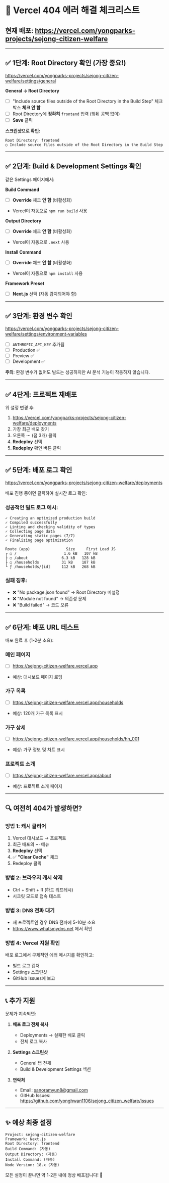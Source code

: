 # 🚨 Vercel 404 에러 해결 체크리스트

## 현재 배포: https://vercel.com/yongparks-projects/sejong-citizen-welfare

---

## ✅ 1단계: Root Directory 확인 (가장 중요!)

https://vercel.com/yongparks-projects/sejong-citizen-welfare/settings/general

**General → Root Directory**
- [ ] "Include source files outside of the Root Directory in the Build Step" 체크박스 **체크 안 함**
- [ ] Root Directory에 **정확히** `frontend` 입력 (앞뒤 공백 없이)
- [ ] **Save** 클릭

**스크린샷으로 확인:**
```
Root Directory: frontend
○ Include source files outside of the Root Directory in the Build Step
```

---

## ✅ 2단계: Build & Development Settings 확인

같은 Settings 페이지에서:

**Build Command**
- [ ] **Override** 체크 **안 함** (비활성화)
- Vercel이 자동으로 `npm run build` 사용

**Output Directory**
- [ ] **Override** 체크 **안 함** (비활성화)
- Vercel이 자동으로 `.next` 사용

**Install Command**
- [ ] **Override** 체크 **안 함** (비활성화)
- Vercel이 자동으로 `npm install` 사용

**Framework Preset**
- [ ] **Next.js** 선택 (자동 감지되어야 함)

---

## ✅ 3단계: 환경 변수 확인

https://vercel.com/yongparks-projects/sejong-citizen-welfare/settings/environment-variables

- [ ] `ANTHROPIC_API_KEY` 추가됨
- [ ] Production ✅
- [ ] Preview ✅
- [ ] Development ✅

**주의**: 환경 변수가 없어도 빌드는 성공하지만 AI 분석 기능이 작동하지 않습니다.

---

## ✅ 4단계: 프로젝트 재배포

위 설정 변경 후:

1. https://vercel.com/yongparks-projects/sejong-citizen-welfare/deployments
2. 가장 최근 배포 찾기
3. 오른쪽 **⋯** (점 3개) 클릭
4. **Redeploy** 선택
5. **Redeploy** 확인 버튼 클릭

---

## ✅ 5단계: 배포 로그 확인

https://vercel.com/yongparks-projects/sejong-citizen-welfare/deployments

배포 진행 중이면 클릭하여 실시간 로그 확인:

### 성공적인 빌드 로그 예시:
```
✓ Creating an optimized production build
✓ Compiled successfully
✓ Linting and checking validity of types
✓ Collecting page data
✓ Generating static pages (7/7)
✓ Finalizing page optimization

Route (app)                Size     First Load JS
┌ ○ /                     1.6 kB   107 kB
├ ○ /about               6.3 kB   128 kB
├ ○ /households          31 kB    187 kB
└ ƒ /households/[id]     112 kB   268 kB
```

### 실패 징후:
- ❌ "No package.json found" → Root Directory 미설정
- ❌ "Module not found" → 의존성 문제
- ❌ "Build failed" → 코드 오류

---

## ✅ 6단계: 배포 URL 테스트

배포 완료 후 (1-2분 소요):

### 메인 페이지
- [ ] https://sejong-citizen-welfare.vercel.app
- 예상: 대시보드 페이지 로딩

### 가구 목록
- [ ] https://sejong-citizen-welfare.vercel.app/households
- 예상: 120개 가구 목록 표시

### 가구 상세
- [ ] https://sejong-citizen-welfare.vercel.app/households/hh_001
- 예상: 가구 정보 및 차트 표시

### 프로젝트 소개
- [ ] https://sejong-citizen-welfare.vercel.app/about
- 예상: 프로젝트 소개 페이지

---

## 🔍 여전히 404가 발생하면?

### 방법 1: 캐시 클리어
1. Vercel 대시보드 → 프로젝트
2. 최근 배포의 **⋯** 메뉴
3. **Redeploy** 선택
4. ✅ **"Clear Cache"** 체크
5. Redeploy 클릭

### 방법 2: 브라우저 캐시 삭제
- Ctrl + Shift + R (하드 리프레시)
- 시크릿 모드로 접속 테스트

### 방법 3: DNS 전파 대기
- 새 프로젝트인 경우 DNS 전파에 5-10분 소요
- https://www.whatsmydns.net 에서 확인

### 방법 4: Vercel 지원 확인
배포 로그에서 구체적인 에러 메시지를 확인하고:
- 빌드 로그 캡처
- Settings 스크린샷
- GitHub Issues에 보고

---

## 📞 추가 지원

문제가 지속되면:

1. **배포 로그 전체 복사**
   - Deployments → 실패한 배포 클릭
   - 전체 로그 복사

2. **Settings 스크린샷**
   - General 탭 전체
   - Build & Development Settings 섹션

3. **연락처**
   - Email: sanoramyun8@gmail.com
   - GitHub Issues: https://github.com/yonghwan1106/sejong_citizen_welfare/issues

---

## ✨ 예상 최종 설정

```
Project: sejong-citizen-welfare
Framework: Next.js
Root Directory: frontend
Build Command: (자동)
Output Directory: (자동)
Install Command: (자동)
Node Version: 18.x (자동)
```

모든 설정이 끝나면 약 1-2분 내에 정상 배포됩니다! 🚀

